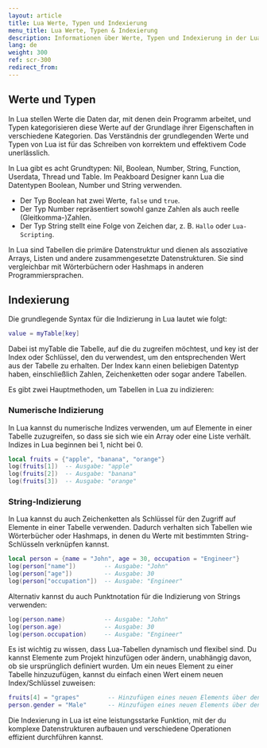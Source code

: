 ```yaml
---
layout: article
title: Lua Werte, Typen und Indexierung
menu_title: Lua Werte, Typen & Indexierung
description: Informationen über Werte, Typen und Indexierung in der Lua Skripterstellung
lang: de
weight: 300
ref: scr-300
redirect_from:
---
```


## Werte und Typen

In Lua stellen Werte die Daten dar, mit denen dein Programm arbeitet, und Typen kategorisieren diese Werte auf der Grundlage ihrer Eigenschaften in verschiedene Kategorien. Das Verständnis der grundlegenden Werte und Typen von Lua ist für das Schreiben von korrektem und effektivem Code unerlässlich.

In Lua gibt es acht Grundtypen: Nil, Boolean, Number, String, Function, Userdata, Thread und Table.
Im Peakboard Designer kann Lua die Datentypen Boolean, Number und String verwenden.

* Der Typ Boolean hat zwei Werte, `false` und `true`.
* Der Typ Number repräsentiert sowohl ganze Zahlen als auch reelle (Gleitkomma-)Zahlen.
* Der Typ String stellt eine Folge von Zeichen dar, z. B. `Hallo` oder `Lua-Scripting`.

In Lua sind Tabellen die primäre Datenstruktur und dienen als assoziative Arrays, Listen und andere zusammengesetzte Datenstrukturen. Sie sind vergleichbar mit Wörterbüchern oder Hashmaps in anderen Programmiersprachen.

## Indexierung

Die grundlegende Syntax für die Indizierung in Lua lautet wie folgt:

```lua
value = myTable[key]
```

Dabei ist myTable die Tabelle, auf die du zugreifen möchtest, und key ist der Index oder Schlüssel, den du verwendest, um den entsprechenden Wert aus der Tabelle zu erhalten. Der Index kann einen beliebigen Datentyp haben, einschließlich Zahlen, Zeichenketten oder sogar andere Tabellen.

Es gibt zwei Hauptmethoden, um Tabellen in Lua zu indizieren:

### Numerische Indizierung

In Lua kannst du numerische Indizes verwenden, um auf Elemente in einer Tabelle zuzugreifen, so dass sie sich wie ein Array oder eine Liste verhält. Indizes in Lua beginnen bei 1, nicht bei 0.

```lua
local fruits = {"apple", "banana", "orange"}
log(fruits[1])  -- Ausgabe: "apple"
log(fruits[2])  -- Ausgabe: "banana"
log(fruits[3])  -- Ausgabe: "orange"
```

### String-Indizierung

In Lua kannst du auch Zeichenketten als Schlüssel für den Zugriff auf Elemente in einer Tabelle verwenden. Dadurch verhalten sich Tabellen wie Wörterbücher oder Hashmaps, in denen du Werte mit bestimmten String-Schlüsseln verknüpfen kannst.

```lua
local person = {name = "John", age = 30, occupation = "Engineer"}
log(person["name"])        -- Ausgabe: "John"
log(person["age"])         -- Ausgabe: 30
log(person["occupation"])  -- Ausgabe: "Engineer"
```

Alternativ kannst du auch Punktnotation für die Indizierung von Strings verwenden:

```lua
log(person.name)           -- Ausgabe: "John"
log(person.age)            -- Ausgabe: 30
log(person.occupation)     -- Ausgabe: "Engineer"
```

Es ist wichtig zu wissen, dass Lua-Tabellen dynamisch und flexibel sind. Du kannst Elemente zum Projekt hinzufügen oder ändern, unabhängig davon, ob sie ursprünglich definiert wurden. Um ein neues Element zu einer Tabelle hinzuzufügen, kannst du einfach einen Wert einem neuen Index/Schlüssel zuweisen:

```lua
fruits[4] = "grapes"        -- Hinzufügen eines neuen Elements über den numerischen Index
person.gender = "Male"      -- Hinzufügen eines neuen Elements über den String-Index
```

Die Indexierung in Lua ist eine leistungsstarke Funktion, mit der du komplexe Datenstrukturen aufbauen und verschiedene Operationen effizient durchführen kannst.
